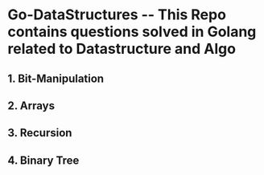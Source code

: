 # Go-DataStructures -- This Repo contains questions solved in Golang related to Datastructure and Algo 

## 1. Bit-Manipulation
## 2. Arrays
## 3. Recursion
## 4. Binary Tree

